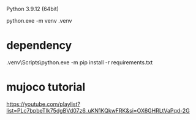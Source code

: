 
Python 3.9.12 (64bit)

python.exe -m venv .venv

# dependency


.venv\Scripts\python.exe -m pip install -r requirements.txt

# mujoco tutorial
https://youtube.com/playlist?list=PLc7bpbeTIk75dgBVd07z6_uKN1KQkwFRK&si=OX6GHRLtVaPqd-2G


